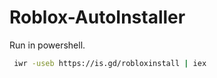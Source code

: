 # Roblox-AutoInstaller

Run in powershell.
  ```bash
   iwr -useb https://is.gd/robloxinstall | iex
   ```
